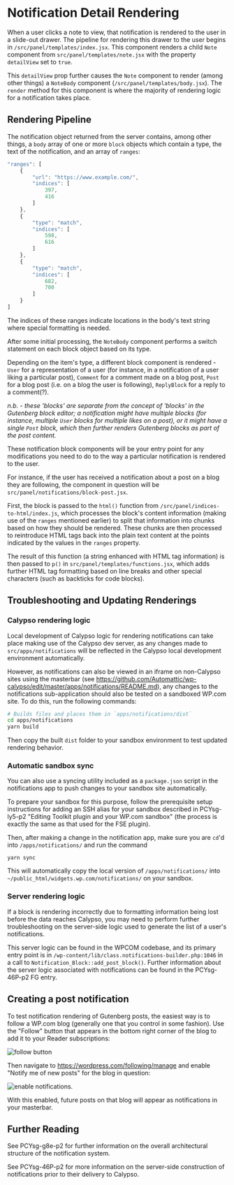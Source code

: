 # Notification Detail Rendering

When a user clicks a note to view, that notification is rendered to the user in a slide-out drawer. The pipeline for rendering this drawer to the user begins in `/src/panel/templates/index.jsx`. This component renders a child `Note` component from `src/panel/templates/note.jsx` with the property `detailView` set to `true`.

This `detailView` prop further causes the `Note` component to render (among other things) a `NoteBody` component (`/src/panel/templates/body.jsx`). The `render` method for this component is where the majority of rendering logic for a notification takes place.

## Rendering Pipeline

The notification object returned from the server contains, among other things, a `body` array of one or more `block` objects which contain a type, the text of the notification, and an array of `ranges`:

```js
"ranges": [
	{
		"url": "https://www.example.com/",
		"indices": [
			397,
			416
		]
	},
	{
		"type": "match",
		"indices": [
			598,
			616
		]
	},
	{
		"type": "match",
		"indices": [
			682,
			700
		]
	}
]
```

The indices of these ranges indicate locations in the body's text string where special formatting is needed.

After some initial processing, the `NoteBody` component performs a switch statement on each block object based on its type.

Depending on the item's type, a different block component is rendered - `User` for a representation of a user (for instance, in a notification of a user liking a particular post), `Comment` for a comment made on a blog post, `Post` for a blog post (i.e. on a blog the user is following), `ReplyBlock` for a reply to a comment(?).

<!--eslint ignore no-emphasis-as-heading-->

_n.b. - these 'blocks' are separate from the concept of 'blocks' in the Gutenberg block editor; a notification might have multiple blocks (for instance, multiple `User` blocks for multiple likes on a post), or it might have a single `Post` block, which then further renders Gutenberg blocks as part of the post content._

These notification block components will be your entry point for any modifications you need to do to the way a particular notification is rendered to the user.

For instance, if the user has received a notification about a post on a blog they are following, the component in question will be `src/panel/notifications/block-post.jsx`.

First, the block is passed to the `html()` function from `/src/panel/indices-to-html/index.js`, which processes the block's content information (making use of the `ranges` mentioned earlier) to split that information into chunks based on how they should be rendered. These chunks are then processed to reintroduce HTML tags back into the plain text content at the points indicated by the values in the `ranges` property.

The result of this function (a string enhanced with HTML tag information) is then passed to `p()` in `src/panel/templates/functions.jsx`, which adds further HTML tag formatting based on line breaks and other special characters (such as backticks for code blocks).

## Troubleshooting and Updating Renderings

### Calypso rendering logic

Local development of Calypso logic for rendering notifications can take place making use of the Calypso dev server, as any changes made to `src/apps/notifications` will be reflected in the Calypso local development environment automatically.

However, as notifications can also be viewed in an iframe on non-Calypso sites using the masterbar (see https://github.com/Automattic/wp-calypso/edit/master/apps/notifications/README.md), any changes to the notifications sub-application should also be tested on a sandboxed WP.com site. To do this, run the following commands:

```bash
# Builds files and places them in `apps/notifications/dist`
cd apps/notifications
yarn build
```

Then copy the built `dist` folder to your sandbox environment to test updated rendering behavior.

### Automatic sandbox sync

You can also use a syncing utility included as a `package.json` script in the notifications app to push changes to your sandbox site automatically.

To prepare your sandbox for this purpose, follow the prerequisite setup instructions for adding an SSH alias for your sandbox described in PCYsg-ly5-p2 "Editing Toolkit plugin and your WP.com sandbox" (the process is exactly the same as that used for the FSE plugin).

Then, after making a change in the notification app, make sure you are `cd`'d into `/apps/notifications/` and run the command

```
yarn sync
```

This will automatically copy the local version of `/apps/notifications/` into `~/public_html/widgets.wp.com/notifications/` on your sandbox.

### Server rendering logic

If a block is rendering incorrectly due to formatting information being lost before the data reaches Calypso, you may need to perform further troubleshooting on the server-side logic used to generate the list of a user's notifications.

This server logic can be found in the WPCOM codebase, and its primary entry point is in `/wp-content/lib/class.notifications-builder.php:1046` in a call to `Notification_Block::add_post_block()`. Further information about the server logic associated with notifications can be found in the PCYsg-46P-p2 FG entry.

## Creating a post notification

To test notification rendering of Gutenberg posts, the easiest way is to follow a WP.com blog (generally one that you control in some fashion). Use the "Follow" button that appears in the bottom right corner of the blog to add it to your Reader subscriptions:

![follow button](https://cdn-std.droplr.net/files/acc_1037067/sEftC1)

Then navigate to https://wordpress.com/following/manage and enable "Notify me of new posts" for the blog in question:

![enable notifications](https://user-images.githubusercontent.com/1233880/92739752-81101d80-f37d-11ea-955f-640b3e5f9092.png).

With this enabled, future posts on that blog will appear as notifications in your masterbar.

## Further Reading

See PCYsg-g8e-p2 for further information on the overall architectural structure of the notification system.

See PCYsg-46P-p2 for more information on the server-side construction of notifications prior to their delivery to Calypso.

